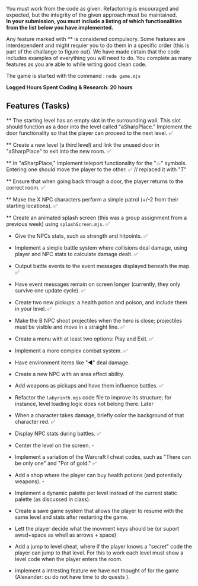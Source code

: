 You must work from the code as given. Refactoring is encouraged and expected, but the integrity of the given approach must be maintained.  
**In your submission, you must include a listing of which functionalities from the list below you have implemented.** 

Any feature marked with ** is considered compulsory. Some features are interdependent and might requier you to do them in a spesific order (this is part of the challange to figure out). We have made cirtain that the code includes examples of everything you will need to do. You complete as many features as you are able to while wrting good clean code. 

The game is started with the command : <code>node game.mjs</code>

**Logged Hours Spent Coding & Research: 20 hours**
## Features (Tasks)
** The starting level has an empty slot in the surrounding wall. This slot should function as a door into the level called "aSharpPlace." Implement the door functionality so that the player can proceed to the next level.  ✅

** Create a new level (a third level) and link the unused door in "aSharpPlace" to exit into the new room.  ✅

** In "aSharpPlace," implement teleport functionality for the "♨︎" symbols. Entering one should move the player to the other.  ✅ // replaced it with "T"

** Ensure that when going back through a door, the player returns to the correct room.  ✅

** Make the X NPC characters perform a simple patrol (+/-2 from their starting locations).  ✅

** Create an animated splash screen (this was a group assignment from a previous week) using `splashScreen.mjs`.  ✅

* Give the NPCs stats, such as strength and hitpoints.  ✅

* Implement a simple battle system where collisions deal damage, using player and NPC stats to calculate damage dealt.  ✅

* Output battle events to the event messages displayed beneath the map.  ✅

* Have event messages remain on screen longer (currently, they only survive one update cycle).  ✅

* Create two new pickups: a health potion and poison, and include them in your level.  ✅

* Make the B NPC shoot projectiles when the hero is close; projectiles must be visible and move in a straight line.  ✅

* Create a menu with at least two options: Play and Exit.  ✅

* Implement a more complex combat system.  ✅
* Have environment items like "◀︎" deal damage.  
* Create a new NPC with an area effect ability.  
* Add weapons as pickups and have them influence battles. ✅ 
* Refactor the `labyrinth.mjs` code file to improve its structure; for instance, level loading logic does not belong there.  Later
* When a character takes damage, briefly color the background of that character red.  ✅
* Display NPC stats during battles.  ✅
* Center the level on the screen.  -
* Implement a variation of the Warcraft I cheat codes, such as "There can be only one" and "Pot of gold."  ✅
* Add a shop where the player can buy health potions (and potentially weapons).  -
* Implement a dynamic palette per level instead of the current static palette (as discussed in class).  
* Create a save game system that allows the player to resume with the same level and stats after restarting the game.  
* Lett the player decide what the movment keys should be (or suport awsd+space as whell as arrows + space)
* Add a jump to level cheat, where if the player knows a "secret" code the player can jump to that level. For this to work each level must show a level code when the player enters the room. 
* implement a intresting feature we have not thought of for the game (Alexander: ou do not have time to do quests ). 
  
